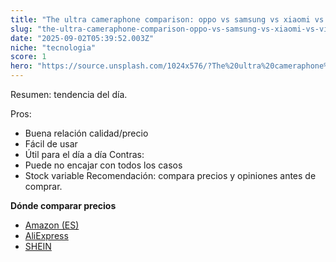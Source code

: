 ```yaml
---
title: "The ultra cameraphone comparison: oppo vs samsung vs xiaomi vs vivo vs huawei"
slug: "the-ultra-cameraphone-comparison-oppo-vs-samsung-vs-xiaomi-vs-vivo-vs-huawei"
date: "2025-09-02T05:39:52.003Z"
niche: "tecnologia"
score: 1
hero: "https://source.unsplash.com/1024x576/?The%20ultra%20cameraphone%20comparison%3A%20oppo%20vs%20samsung%20vs%20xiaomi%20vs%20vivo%20vs%20huawei"
---
```


Resumen: tendencia del día.

Pros:
- Buena relación calidad/precio
- Fácil de usar
- Útil para el día a día
Contras:
- Puede no encajar con todos los casos
- Stock variable
Recomendación: compara precios y opiniones antes de comprar.

**Dónde comparar precios**
- [Amazon (ES)](https://www.amazon.es/s?k=The%20ultra%20cameraphone%20comparison%3A%20oppo%20vs%20samsung%20vs%20xiaomi%20vs%20vivo%20vs%20huawei&tag=teknovashop25-21&language=es_ES)
- [AliExpress](https://es.aliexpress.com/wholesale?SearchText=The%20ultra%20cameraphone%20comparison%3A%20oppo%20vs%20samsung%20vs%20xiaomi%20vs%20vivo%20vs%20huawei)
- [SHEIN](https://es.shein.com/pdsearch/The%20ultra%20cameraphone%20comparison%3A%20oppo%20vs%20samsung%20vs%20xiaomi%20vs%20vivo%20vs%20huawei/)
